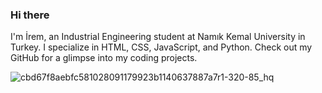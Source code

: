 ### Hi there

I'm İrem, an Industrial Engineering student at Namık Kemal University in Turkey. 
I specialize in HTML, CSS, JavaScript, and Python. 
Check out my GitHub for a glimpse into my coding projects.


![cbd67f8aebfc581028091179923b1140637887a7r1-320-85_hq](https://github.com/iremberber/iremberber/assets/112650996/01cfa1f7-1545-445c-ae46-c85d37e5955d)
